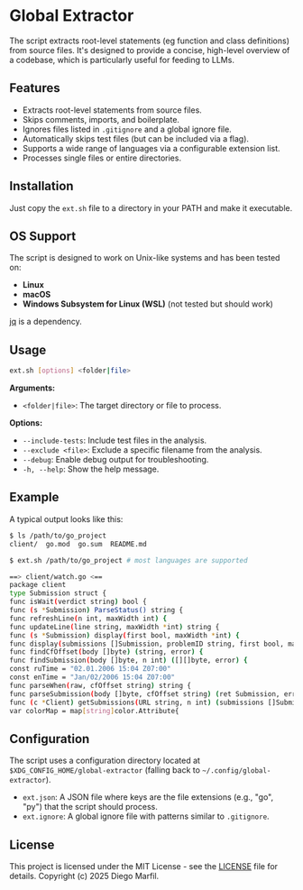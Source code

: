 # Global Extractor

The script extracts root-level statements (eg function and class definitions) from source files. It's designed to provide a concise, high-level overview of a codebase, which is particularly useful for feeding to LLMs.

## Features

- Extracts root-level statements from source files.
- Skips comments, imports, and boilerplate.
- Ignores files listed in `.gitignore` and a global ignore file.
- Automatically skips test files (but can be included via a flag).
- Supports a wide range of languages via a configurable extension list.
- Processes single files or entire directories.

## Installation

Just copy the `ext.sh` file to a directory in your PATH and make it executable.

## OS Support

The script is designed to work on Unix-like systems and has been tested on:

- **Linux**
- **macOS**
- **Windows Subsystem for Linux (WSL)** (not tested but should work)

[jq](https://stedolan.github.io/jq/) is a dependency.

## Usage

```bash
ext.sh [options] <folder|file>
```

**Arguments:**

-   `<folder|file>`: The target directory or file to process.

**Options:**

-   `--include-tests`: Include test files in the analysis.
-   `--exclude <file>`: Exclude a specific filename from the analysis.
-   `--debug`: Enable debug output for troubleshooting.
-   `-h, --help`: Show the help message.

## Example

A typical output looks like this:
```bash
$ ls /path/to/go_project
client/  go.mod  go.sum  README.md

$ ext.sh /path/to/go_project # most languages are supported

==> client/watch.go <==
package client
type Submission struct {
func isWait(verdict string) bool {
func (s *Submission) ParseStatus() string {
func refreshLine(n int, maxWidth int) {
func updateLine(line string, maxWidth *int) string {
func (s *Submission) display(first bool, maxWidth *int) {
func display(submissions []Submission, problemID string, first bool, maxWidth *int, line bool) {
func findCfOffset(body []byte) (string, error) {
func findSubmission(body []byte, n int) ([][]byte, error) {
const ruTime = "02.01.2006 15:04 Z07:00"
const enTime = "Jan/02/2006 15:04 Z07:00"
func parseWhen(raw, cfOffset string) string {
func parseSubmission(body []byte, cfOffset string) (ret Submission, err error) {
func (c *Client) getSubmissions(URL string, n int) (submissions []Submission, err error) {
var colorMap = map[string]color.Attribute{
```

## Configuration

The script uses a configuration directory located at `$XDG_CONFIG_HOME/global-extractor` (falling back to `~/.config/global-extractor`).

-   `ext.json`: A JSON file where keys are the file extensions (e.g., "go", "py") that the script should process.
-   `ext.ignore`: A global ignore file with patterns similar to `.gitignore`.

## License

This project is licensed under the MIT License - see the [LICENSE](LICENSE) file for details.
Copyright (c) 2025 Diego Marfil.

